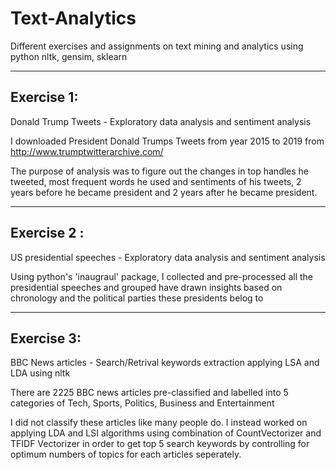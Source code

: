 # Text-Analytics

Different exercises and assignments on text mining and analytics using python nltk, gensim, sklearn

-----------

Exercise 1:
---

Donald Trump Tweets  - Exploratory data analysis and sentiment analysis

I downloaded President Donald Trumps Tweets from year 2015 to 2019 from http://www.trumptwitterarchive.com/

The purpose of analysis was to figure out the changes in top handles he tweeted, most frequent words he used and sentiments of his tweets, 2 years before he became president and 2 years after he became president.

------------

Exercise 2 :
---
US presidential speeches - Exploratory data analysis and sentiment analysis

Using python's 'inaugraul' package, I collected and pre-processed all the presidential speeches and grouped have drawn insights based on chronology and the political parties these presidents belog to

------------

Exercise 3:
---
BBC News articles - Search/Retrival keywords extraction applying LSA and LDA using nltk

There are 2225 BBC news articles pre-classified and labelled into 5 categories of Tech, Sports, Politics, Business and Entertainment

I did not classify these articles like many people do. I instead worked on applying LDA and LSI algorithms using combination of CountVectorizer and TFIDF Vectorizer in order to get top 5 search keywords by controlling for optimum numbers of topics for each articles seperately. 

